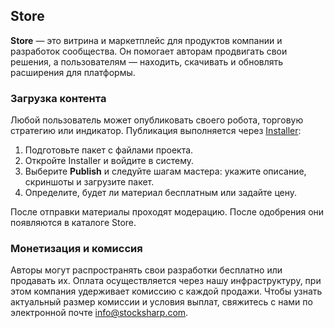 ## Store

**Store** — это витрина и маркетплейс для продуктов компании и разработок сообщества. Он помогает авторам продвигать свои решения, а пользователям — находить, скачивать и обновлять расширения для платформы.

### Загрузка контента

Любой пользователь может опубликовать своего робота, торговую стратегию или индикатор. Публикация выполняется через [Installer](installer.md):

1. Подготовьте пакет с файлами проекта.
2. Откройте Installer и войдите в систему.
3. Выберите **Publish** и следуйте шагам мастера: укажите описание, скриншоты и загрузите пакет.
4. Определите, будет ли материал бесплатным или задайте цену.

После отправки материалы проходят модерацию. После одобрения они появляются в каталоге Store.

### Монетизация и комиссия

Авторы могут распространять свои разработки бесплатно или продавать их. Оплата осуществляется через нашу инфраструктуру, при этом компания удерживает комиссию с каждой продажи. Чтобы узнать актуальный размер комиссии и условия выплат, свяжитесь с нами по электронной почте info@stocksharp.com.
